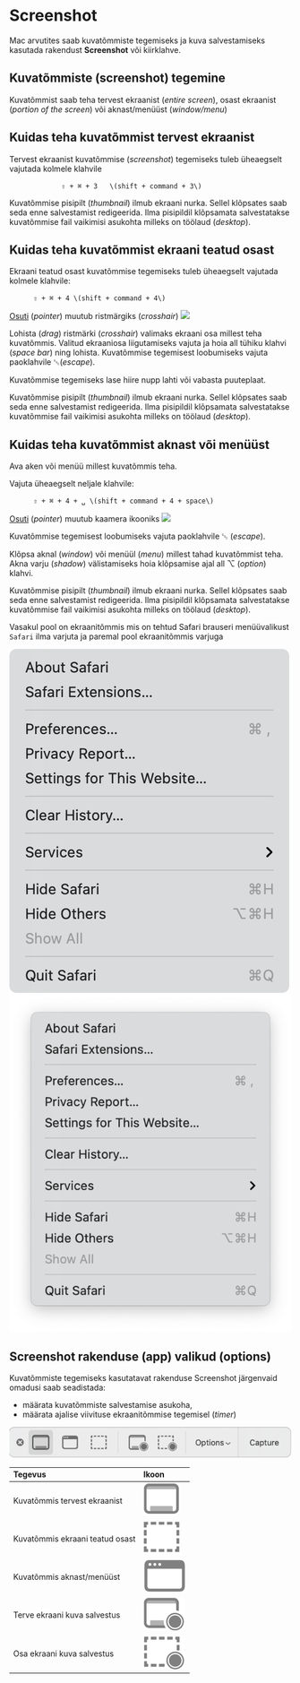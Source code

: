 # Screenshot

Mac arvutites saab kuvatõmmiste tegemiseks ja kuva salvestamiseks kasutada rakendust **Screenshot** või kiirklahve.  

## Kuvatõmmiste \(screenshot\) tegemine

Kuvatõmmist saab teha tervest ekraanist \(_entire screen_\), osast ekraanist \(_portion of the screen_\) või aknast/menüüst \(_window/menu_\) 

## Kuidas teha kuvatõmmist tervest ekraanist

Tervest ekraanist kuvatõmmise \(_screenshot_\) tegemiseks tuleb üheaegselt vajutada kolmele klahvile 

                 ⇧ + ⌘ + 3   \(shift + command + 3\)

Kuvatõmmise pisipilt \(_thumbnail_\) ilmub ekraani nurka. Sellel klõpsates saab seda enne salvestamist redigeerida. Ilma pisipildil klõpsamata salvestatakse kuvatõmmise fail vaikimisi asukohta milleks on töölaud \(_desktop_\).

## Kuidas teha kuvatõmmist ekraani teatud osast

Ekraani teatud osast kuvatõmmise tegemiseks tuleb üheaegselt vajutada kolmele klahvile:

          ⇧ + ⌘ + 4 \(shift + command + 4\)

[Osuti](../terminid/sonastik/osuti-pointer.md) \(_pointer_\) muutub ristmärgiks \(_crosshair_\) ![](https://support.apple.com/library/content/dam/edam/applecare/images/en_US/macos/macos-mojave-screenshot-crosshair-inline-icon.png)

Lohista \(_drag_\) ristmärki \(_crosshair_\) valimaks ekraani osa millest teha kuvatõmmis. Valitud ekraaniosa liigutamiseks vajuta ja hoia all tühiku klahvi \(_space bar_\) ning lohista. Kuvatõmmise tegemisest loobumiseks vajuta paoklahvile ␛\(_escape_\).

Kuvatõmmise tegemiseks lase hiire nupp lahti või vabasta puuteplaat. 

Kuvatõmmise pisipilt \(_thumbnail_\) ilmub ekraani nurka. Sellel klõpsates saab seda enne salvestamist redigeerida. Ilma pisipildil klõpsamata salvestatakse kuvatõmmise fail vaikimisi asukohta milleks on töölaud \(_desktop_\).

## Kuidas teha kuvatõmmist aknast või menüüst

Ava aken või menüü millest kuvatõmmis teha. 

Vajuta üheaegselt neljale klahvile:

          ⇧ + ⌘ + 4 + ␣ \(shift + command + 4 + space\)

[Osuti](../terminid/sonastik/osuti-pointer.md) \(_pointer_\) muutub kaamera ikooniks ![](https://support.apple.com/library/content/dam/edam/applecare/images/en_US/macos/macos-mojave-screenshot-window-inline-icon.png)

Kuvatõmmise tegemisest loobumiseks vajuta paoklahvile ␛ \(_escape_\).

Klõpsa aknal \(_window_\) või menüül \(_menu_\) millest tahad kuvatõmmist teha. Akna varju \(_shadow_\) välistamiseks hoia klõpsamise ajal all ⌥ \(_option_\) klahvi.

Kuvatõmmise pisipilt \(_thumbnail_\) ilmub ekraani nurka. Sellel klõpsates saab seda enne salvestamist redigeerida. Ilma pisipildil klõpsamata salvestatakse kuvatõmmise fail vaikimisi asukohta milleks on töölaud \(_desktop_\).

Vasakul pool on ekraanitõmmis mis on tehtud Safari brauseri menüüvalikust `Safari` ilma varjuta ja paremal pool ekraanitõmmis varjuga

 ![](../.gitbook/assets/ekraanito-mmis_varjuta.png) ![](../.gitbook/assets/ekraanito-mmis_varjuga.png) 





## Screenshot rakenduse \(app\) valikud \(options\)

Kuvatõmmiste tegemiseks kasutatavat rakenduse Screenshot järgenvaid omadusi saab seadistada:

*  määrata kuvatõmmiste salvestamise asukoha, 
* määrata ajalise viivituse ekraanitõmmise tegemisel \(_timer_\)

![](../.gitbook/assets/image%20%285%29.png)





| Tegevus | Ikoon |
| :--- | :--- |
| Kuvatõmmis tervest ekraanist |  ![](../.gitbook/assets/image%20%282%29.png)  |
| Kuvatõmmis ekraani teatud osast | ![](../.gitbook/assets/image.png)  |
| Kuvatõmmis aknast/menüüst | ![](../.gitbook/assets/image%20%286%29.png)  |
| Terve ekraani kuva salvestus | ![](../.gitbook/assets/image%20%283%29.png)  |
| Osa ekraani kuva salvestus | ![](../.gitbook/assets/image%20%281%29.png)  |

